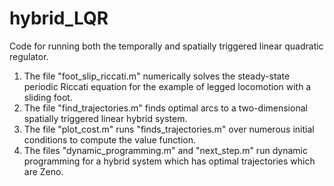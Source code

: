# hybrid_LQR
Code for running both the temporally and spatially triggered linear quadratic regulator.

<ol>
  <li>The file "foot_slip_riccati.m" numerically solves the steady-state periodic Riccati equation for the example of legged locomotion with a sliding foot.</li>
  <li>The file "find_trajectories.m" finds optimal arcs to a two-dimensional spatially triggered linear hybrid system.</li>
  <li>The file "plot_cost.m" runs "finds_trajectories.m" over numerous initial conditions to compute the value function.</li>
  <li>The files "dynamic_programming.m" and "next_step.m" run dynamic programming for a hybrid system which has optimal trajectories which are Zeno.</li>
</ol> 
